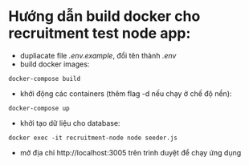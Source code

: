 # Hướng dẫn build docker cho recruitment test node app:
- dupliacate file *.env.example*, đổi tên thành *.env*
- build docker images:
```
docker-compose build
```
- khởi động các containers (thêm flag -d nếu chạy ở chế độ nền):
```
docker-compose up
```
- khởi tạo dữ liệu cho database:
```
docker exec -it recruitment-node node seeder.js
```
- mở địa chỉ http://localhost:3005 trên trình duyệt để chạy ứng dụng
